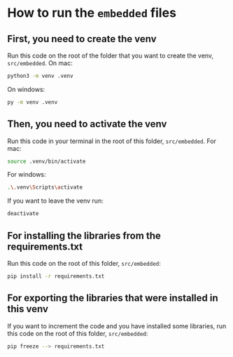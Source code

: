 # How to run the `embedded` files
## First, you need to create the venv 
Run this code on the root of the folder that you want to create the venv, `src/embedded`.
On mac:
```bash
python3 -m venv .venv
```
On windows:
```bash
py -m venv .venv
```
## Then, you need to activate the venv
Run this code in your terminal in the root of this folder, `src/embedded`.
For mac:
```bash
source .venv/bin/activate
```
For windows:
```bash
.\.venv\Scripts\activate
```
If you want to leave the venv run:
```bash
deactivate
```
## For installing the libraries from the requirements.txt
Run this code on the root of this folder, `src/embedded`:
```bash
pip install -r requirements.txt
```

## For exporting the libraries that were installed in this venv
If you want to increment the code and you have installed some libraries, run this code on the root of this folder, `src/embedded`:
```bash
pip freeze --> requirements.txt
```